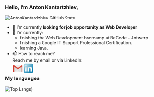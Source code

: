 ### Hello, I'm Anton Kantartzhiev,

![AntonKantardzhiev GitHub Stats](https://github-readme-stats.vercel.app/api?username=AntonKantardzhiev&theme=algolia&show_icons=true)
<!--
- 🔭 I’m currently working on ...
- 🌱 I’m currently learning ...
- 👯 I’m looking to collaborate on ...
- 🤔 I’m looking for help with ...
- 💬 Ask me about ...
- 📫 How to reach me: ...
- 😄 Pronouns: ...
- ⚡ Fun fact: ...
-->

- 🔭 I’m currently **looking for job opportunity as Web Developer**
- 🌱 I’m currently:
  <ul>
  <li>finishing the Web Development bootcamp at BeCode - Antwerp.</li>
  <li>finishing a Google IT Support Professional Certification.</li>
  <li>learning Java.</li>
  </ul>
- 📫 How to reach me?</br>
  Reach me by email or via LinkedIn:</br>
    <a target="_blank" href="mailto:kantardjiev88@gmail.com">
    <img align="left" alt="Gmail" width="35px" src="img/gmail.png" />
    </a>
  <a href="https://www.linkedin.com/in/anton-kantardjiev-31115732/">
  <img align="left" alt="LinkedIn" width="35px" src="img/linkedin.png" />
  </a>
  <br/>

### My languages<br/>

![Top Langs](https://github-readme-stats.vercel.app/api/top-langs/?username=AntonKantardzhiev&layout=compact&theme=algolia))

